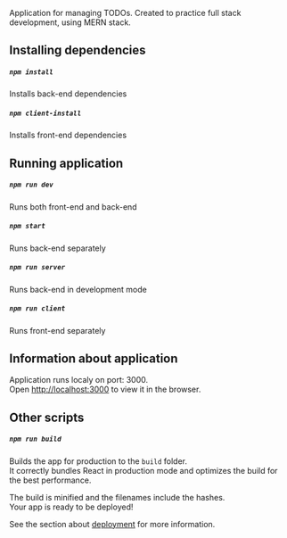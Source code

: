 Application for managing TODOs. Created to practice full stack development, using MERN stack. 

## Installing dependencies

##### `npm install`
Installs back-end dependencies

##### `npm client-install`
Installs front-end dependencies

## Running application

##### `npm run dev`
Runs both front-end and back-end

##### `npm start`
Runs back-end separately

##### `npm run server`
Runs back-end in development mode

##### `npm run client`
Runs front-end separately

## Information about application

Application runs localy on port: 3000.<br>
Open [http://localhost:3000](http://localhost:3000) to view it in the browser.

## Other scripts 

##### `npm run build`
Builds the app for production to the `build` folder.<br>
It correctly bundles React in production mode and optimizes the build for the best performance.

The build is minified and the filenames include the hashes.<br>
Your app is ready to be deployed!

See the section about [deployment](https://facebook.github.io/create-react-app/docs/deployment) for more information.
